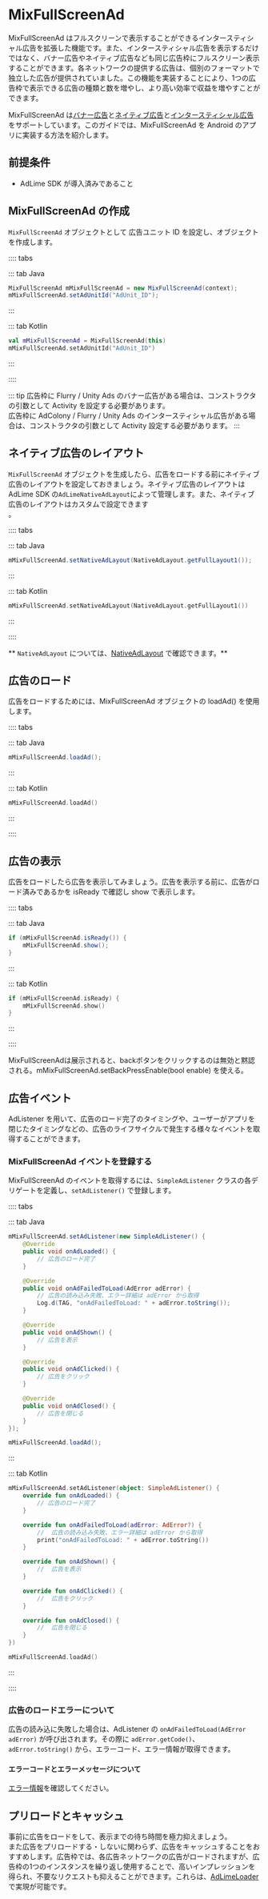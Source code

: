 #  MixFullScreenAd
MixFullScreenAd はフルスクリーンで表示することができるインタースティシャル広告を拡張した機能です。また、インタースティシャル広告を表示するだけではなく、バナー広告やネイティブ広告なども同じ広告枠にフルスクリーン表示することができます。各ネットワークの提供する広告は、個別のフォーマットで独立した広告が提供されていました。この機能を実装することにより、1つの広告枠で表示できる広告の種類と数を増やし、より高い効率で収益を増やすことができます。

MixFullScreenAd は[バナー広告](./banner.md)と[ネイティブ広告](./native.md)と[インタースティシャル広告](./Interstitial.md)をサポートしています。このガイドでは、MixFullScreenAd を Android のアプリに実装する方法を紹介します。

## 前提条件
- AdLime SDK が導入済みであること

## MixFullScreenAd の作成 
`MixFullScreenAd` オブジェクトとして 広告ユニット ID を設定し、オブジェクトを作成します。

:::: tabs

::: tab Java

```java
MixFullScreenAd mMixFullScreenAd = new MixFullScreenAd(context);
mMixFullScreenAd.setAdUnitId("AdUnit_ID");
```

:::

::: tab Kotlin

```kotlin
val mMixFullScreenAd = MixFullScreenAd(this)
mMixFullScreenAd.setAdUnitId("AdUnit_ID")
```

:::

::::

::: tip
広告枠に Flurry / Unity Ads のバナー広告がある場合は、コンストラクタの引数として Activity を設定する必要があります。<br>
広告枠に AdColony / Flurry / Unity Ads のインタースティシャル広告がある場合は、コンストラクタの引数として Activity 設定する必要があります。
:::


## ネイティブ広告のレイアウト
`MixFullScreenAd` オブジェクトを生成したら、広告をロードする前にネイティブ広告のレイアウトを設定しておきましょう。ネイティブ広告のレイアウトは AdLime SDK の`AdLimeNativeAdLayout`によって管理します。また、ネイティブ広告のレイアウトはカスタムで設定できます<br>。

:::: tabs

::: tab Java

```java
mMixFullScreenAd.setNativeAdLayout(NativeAdLayout.getFullLayout1());
```

:::

::: tab Kotlin

```kotlin
mMixFullScreenAd.setNativeAdLayout(NativeAdLayout.getFullLayout1())
```

:::

::::

** `NativeAdLayout` については、[NativeAdLayout](https://www.adlime.net/docs/ja/integration/android/native.html#%E5%BA%83%E5%91%8A%E3%83%AC%E3%82%A4%E3%82%A2%E3%82%A6%E3%83%88%E3%81%AE%E4%BD%9C%E6%88%90) で確認できます。**

## 広告のロード
広告をロードするためには、MixFullScreenAd オブジェクトの loadAd() を使用します。

:::: tabs

::: tab Java

```java
mMixFullScreenAd.loadAd();
```
:::

::: tab Kotlin

```kotlin
mMixFullScreenAd.loadAd()
```

:::

::::

## 広告の表示
広告をロードしたら広告を表示してみましょう。広告を表示する前に、広告がロード済みであるかを isReady で確認し show で表示します。

:::: tabs

::: tab Java

```java
if (mMixFullScreenAd.isReady()) {
    mMixFullScreenAd.show();
}
```

:::

::: tab Kotlin

```kotlin
if (mMixFullScreenAd.isReady) {
    mMixFullScreenAd.show()
}
```

:::

::::

MixFullScreenAdは展示されると、backボタンをクリックするのは無効と黙認される。mMixFullScreenAd.setBackPressEnable(bool enable) を使える。

## 広告イベント
AdListener を用いて、広告のロード完了のタイミングや、ユーザーがアプリを閉じたタイミングなどの、広告のライフサイクルで発生する様々なイベントを取得することができます。

### MixFullScreenAd イベントを登録する
MixFullScreenAd のイベントを取得するには、`SimpleAdListener` クラスの各デリゲートを定義し、`setAdListener()` で登録します。

:::: tabs

::: tab Java

```java
mMixFullScreenAd.setAdListener(new SimpleAdListener() {
    @Override
    public void onAdLoaded() {
        // 広告のロード完了
    }

    @Override
    public void onAdFailedToLoad(AdError adError) {
        // 広告の読み込み失敗、エラー詳細は adError から取得
        Log.d(TAG, "onAdFailedToLoad: " + adError.toString());
    }

    @Override
    public void onAdShown() {
        // 広告を表示
    }

    @Override
    public void onAdClicked() {
        // 広告をクリック
    }

    @Override
    public void onAdClosed() {
        // 広告を閉じる
    }
});

mMixFullScreenAd.loadAd();
```

:::

::: tab Kotlin

```kotlin
mMixFullScreenAd.setAdListener(object: SimpleAdListener() {
    override fun onAdLoaded() {
        // 広告のロード完了
    }

    override fun onAdFailedToLoad(adError: AdError?) {
        //  広告の読み込み失敗、エラー詳細は adError から取得
        print("onAdFailedToLoad: " + adError.toString())
    }

    override fun onAdShown() {
        //  広告を表示
    }

    override fun onAdClicked() {
        //  広告をクリック
    }

    override fun onAdClosed() {
        //  広告を閉じる
    }
})

mMixFullScreenAd.loadAd()
```

:::

::::

### 広告のロードエラーについて
広告の読み込に失敗した場合は、AdListener の `onAdFailedToLoad(AdError adError)` が呼び出されます。その際に `adError.getCode()`、`adError.toString()` から、エラーコード、エラー情報が取得できます。

#### エラーコードとエラーメッセージについて

[エラー情報](./error.md#エラーコードとエラーメッセージ)を確認してください。

## プリロードとキャッシュ
事前に広告をロードをして、表示までの待ち時間を極力抑えましょう。<br>
また広告をプリロードする・しないに関わらず、広告をキャッシュすることをおすすめします。広告枠では、各広告ネットワークの広告がロードされますが、広告枠の1つのインスタンスを繰り返し使用することで、高いインプレッションを得られ、不要なリクエストも抑えることができます。これらは、[AdLimeLoader](./adloader.md)で実現が可能です。